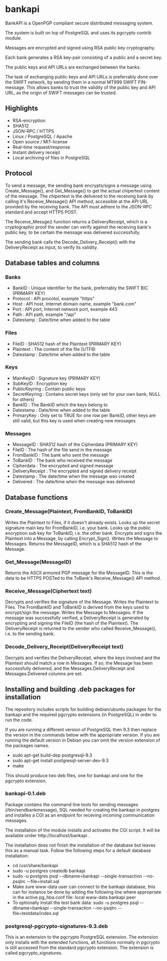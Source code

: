 # bankapi

BankAPI is a OpenPGP compliant secure distributed messaging system.

The system is built on top of PostgreSQL and uses its pgcrypto contrib module.

Messages are encrypted and signed using RSA public key cryptography.

Each bank generates a RSA key-pair consisting of a public and a secret key.

The public keys and API URLs are exchanged between the banks.

The task of exchanging public keys and API URLs is preferrably done over the SWIFT network,
by sending them in a normal MT999 SWIFT FIN-message.
This allows banks to trust the validity of the public key and API URL,
as the origin of SWIFT messages can be trusted.

## Highlights
- RSA-encryption
- SHA512
- JSON-RPC / HTTPS
- Linux / PostgreSQL / Apache
- Open source / MIT-license
- Real-time request/response
- Instant delivery receipt
- Local archiving of files in PostgreSQL

## Protocol
To send a message, the sending bank encrypts/signs a message using Create_Message(),
and Get_Message() to get the actual chipertext content of the message.
The chipertext is the delivered to the receiving bank by calling it's Receive_Message()
API method, accessible at the API URL provided by the receiving bank.
The API must adhere to the JSON-RPC standard and accept HTTPS POST.

The Receive_Messge() function returns a DeliveryReceipt, which is a cryptographic proof
the sender can verify against the receiving bank's public key, to be certain the message
was delivered successfully.

The sending bank calls the Decode_Delivery_Receipt() with the DeliveryReceipt as input,
to verify its validity.

## Database tables and columns

### Banks
- BankID : Unique identifier for the bank, preferrably the SWIFT BIC (PRIMARY KEY)
- Protocol : API procotol, example "https"
- Host : API host, Internet domain name, example "bank.com"
- Port : API port, Internet network port, example 443
- Path : API path, example "/api"
- Datestamp : Date/time when added to the table

### Files
- FileID : SHA512 hash of the Plaintext (PRIMARY KEY)
- Plaintext : The content of the file (UTF8)
- Datestamp : Date/time when added to the table

### Keys
- MainKeyID : Signature key (PRIMARY KEY)
- SubKeyID : Encryption key
- PublicKeyring : Contain public keys
- SecretKeyring : Contains secret keys (only set for your own bank, NULL for others)
- BankID : The BankID which the keys belong to
- Datestamp : Date/time when added to the table
- PrimaryKey : Only set to TRUE for one row per BankID, other keys are still valid, but this key is used when creating new messages

### Messages
- MessageID : SHA512 hash of the Cipherdata (PRIMARY KEY)
- FileID : The hash of the file send in the message
- FromBankID : The bank who sent the message
- ToBankID : The bank who received the message
- Cipherdata : The encrypted and signed message
- DeliveryReceipt : The encrypted and signed delivery receipt
- Datestamp : The date/time when the message was created
- Delivered : The date/time when the message was delivered

## Database functions

### Create_Message(Plaintext, FromBankID, ToBankID)
Writes the Plaintext to Files, if it doesn't already exists.
Looks up the secret signature main key for FromBankID, i.e. your bank.
Looks up the public encryption sub key for ToBankID, i.e. the other bank.
Encrypts and signs the Plaintext into a Message, by calling Encrypt_Sign().
Writes the Message to Messages.
Returns the MessageID, which is a SHA512 hash of the Message.

### Get_Message(MessageID)
Returns the ASCII armored PGP message for the MessageID.
This is the data to be HTTPS POSTed to the ToBank's Receive_Message() API method.

### Receive_Message(Ciphertext text)
Decrypts and verifies the signature of the Message.
Writes the Plaintext to Files.
The FromBankID and ToBankID is derived from the keys used to encrypt/sign the message.
Writes the Message to Messages.
If the message was successfully verified, a DeliveryReceipt is generated by
encrypting and signing the FileID (the hash of the Plaintext).
The DeliveryReceipt is returned to the sender who called Receive_Message(), i.e. to the sending bank.

### Decode_Delivery_Receipt(DeliveryReceipt text)
Decrypts and verifies the DeliveryReceipt, where the keys involved and the Plaintext
should match a row in Messages. If so, the Message has been successfully delivered,
and the Messages.DeliveryReceipt and Messages.Delivered columns are set.


## Installing and building .deb packages for installation
The repository includes scripts for building debian/ubuntu packages for the
bankapi and the required pgcrypto extensions (in PostgreSQL) in order to run
the code. 

If you are running a different version of PostgreSQL then 9.3 then replace the
version in the commands below with the appropriate version. If you are running
the default version in Debian you can omit the version extension of the
packages names.

- sudo apt-get build-dep postgresql-9.3
- sudo apt-get install postgresql-server-dev-9.3
- make

This should produce two deb files, one for bankapi and one for the pgcrypto extension.

### bankapi-0.1.deb
Package contains the command line tools for sending messages
(/bin/sendbankmessage), SQL needed for creating the bankapi in postgres and
installes a CGI as an endpoint for receving incoming communication messages.

The installation of the module installs and activates the CGI script. It will
be available under http://localhost/bankapi .

The installation does not finish the installation of the database but leaves
this as a manual task. Follow the following steps for a default database
installation:
- cd /usr/share/bankapi
- sudo -u postgres createdb bankapi
- sudo -u postgres psql --dbname=bankapi --single-transaction --no-psqlrc --file=install.sql
- Make sure www-data user can connect to the bankapi database, this can for
  instance be done by adding the following line where appropriate in the active
  pg_hba.conf file: local www-data bankapi peer
- To optionally install the test bank data: sudo -u postgres psql --dbname=bankapi --single-transaction --no-psqlrc --file=testdata/index.sql

### postgresql-pgcrypto-signatures-9.3.deb
This is an extension to the pgcrypto PostgreSQL extension. The extension only
installs with the extended functions, all functions normally in pgcrypto is
still accessed from the standard pgcrypto extension. The extension is called
pgcrypto_signatures.

